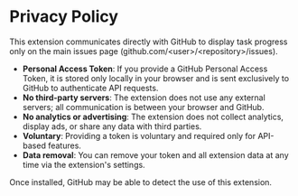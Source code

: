 # Privacy Policy

This extension communicates directly with GitHub to display task progress only on the main issues page (github.com/&lt;user&gt;/&lt;repository&gt;/issues).  
- **Personal Access Token**: If you provide a GitHub Personal Access Token, it is stored only locally in your browser and is sent exclusively to GitHub to authenticate API requests.  
- **No third-party servers**: The extension does not use any external servers; all communication is between your browser and GitHub.  
- **No analytics or advertising**: The extension does not collect analytics, display ads, or share any data with third parties.  
- **Voluntary**: Providing a token is voluntary and required only for API-based features.  
- **Data removal**: You can remove your token and all extension data at any time via the extension's settings.

Once installed, GitHub may be able to detect the use of this extension.